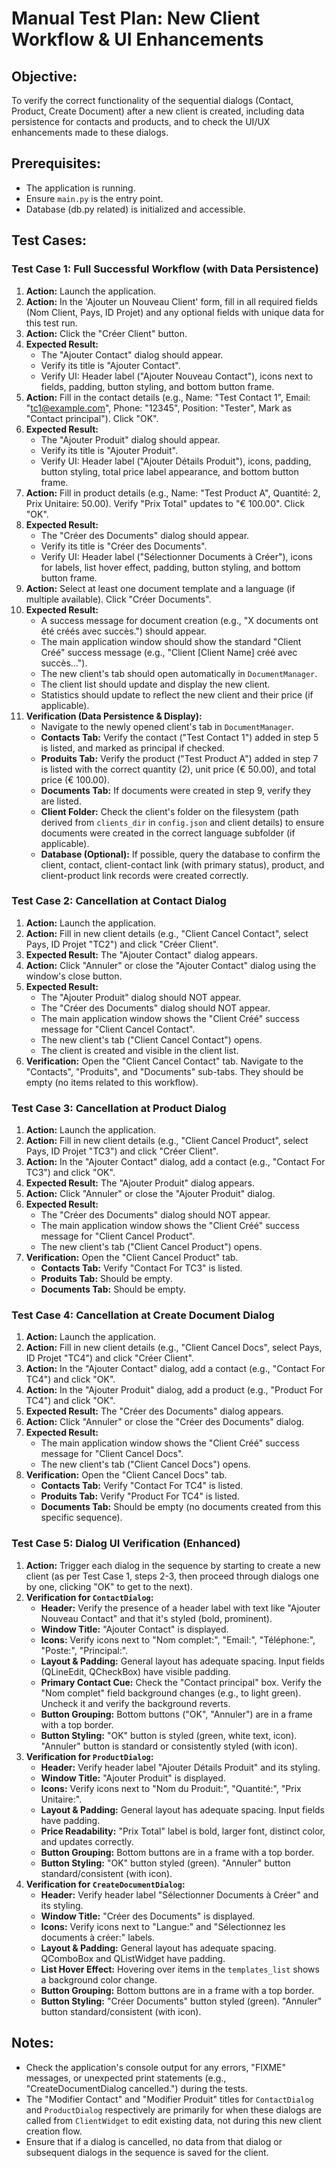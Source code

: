 # Manual Test Plan: New Client Workflow & UI Enhancements

## Objective:
To verify the correct functionality of the sequential dialogs (Contact, Product, Create Document) after a new client is created, including data persistence for contacts and products, and to check the UI/UX enhancements made to these dialogs.

## Prerequisites:
- The application is running.
- Ensure `main.py` is the entry point.
- Database (db.py related) is initialized and accessible.

## Test Cases:

### Test Case 1: Full Successful Workflow (with Data Persistence)
1.  **Action:** Launch the application.
2.  **Action:** In the 'Ajouter un Nouveau Client' form, fill in all required fields (Nom Client, Pays, ID Projet) and any optional fields with unique data for this test run.
3.  **Action:** Click the "Créer Client" button.
4.  **Expected Result:**
    *   The "Ajouter Contact" dialog should appear.
    *   Verify its title is "Ajouter Contact".
    *   Verify UI: Header label ("Ajouter Nouveau Contact"), icons next to fields, padding, button styling, and bottom button frame.
5.  **Action:** Fill in the contact details (e.g., Name: "Test Contact 1", Email: "tc1@example.com", Phone: "12345", Position: "Tester", Mark as "Contact principal"). Click "OK".
6.  **Expected Result:**
    *   The "Ajouter Produit" dialog should appear.
    *   Verify its title is "Ajouter Produit".
    *   Verify UI: Header label ("Ajouter Détails Produit"), icons, padding, button styling, total price label appearance, and bottom button frame.
7.  **Action:** Fill in product details (e.g., Name: "Test Product A", Quantité: 2, Prix Unitaire: 50.00). Verify "Prix Total" updates to "€ 100.00". Click "OK".
8.  **Expected Result:**
    *   The "Créer des Documents" dialog should appear.
    *   Verify its title is "Créer des Documents".
    *   Verify UI: Header label ("Sélectionner Documents à Créer"), icons for labels, list hover effect, padding, button styling, and bottom button frame.
9.  **Action:** Select at least one document template and a language (if multiple available). Click "Créer Documents".
10. **Expected Result:**
    *   A success message for document creation (e.g., "X documents ont été créés avec succès.") should appear.
    *   The main application window should show the standard "Client Créé" success message (e.g., "Client [Client Name] créé avec succès...").
    *   The new client's tab should open automatically in `DocumentManager`.
    *   The client list should update and display the new client.
    *   Statistics should update to reflect the new client and their price (if applicable).
11. **Verification (Data Persistence & Display):**
    *   Navigate to the newly opened client's tab in `DocumentManager`.
    *   **Contacts Tab:** Verify the contact ("Test Contact 1") added in step 5 is listed, and marked as principal if checked.
    *   **Produits Tab:** Verify the product ("Test Product A") added in step 7 is listed with the correct quantity (2), unit price (€ 50.00), and total price (€ 100.00).
    *   **Documents Tab:** If documents were created in step 9, verify they are listed.
    *   **Client Folder:** Check the client's folder on the filesystem (path derived from `clients_dir` in `config.json` and client details) to ensure documents were created in the correct language subfolder (if applicable).
    *   **Database (Optional):** If possible, query the database to confirm the client, contact, client-contact link (with primary status), product, and client-product link records were created correctly.

### Test Case 2: Cancellation at Contact Dialog
1.  **Action:** Launch the application.
2.  **Action:** Fill in new client details (e.g., "Client Cancel Contact", select Pays, ID Projet "TC2") and click "Créer Client".
3.  **Expected Result:** The "Ajouter Contact" dialog appears.
4.  **Action:** Click "Annuler" or close the "Ajouter Contact" dialog using the window's close button.
5.  **Expected Result:**
    *   The "Ajouter Produit" dialog should NOT appear.
    *   The "Créer des Documents" dialog should NOT appear.
    *   The main application window shows the "Client Créé" success message for "Client Cancel Contact".
    *   The new client's tab ("Client Cancel Contact") opens.
    *   The client is created and visible in the client list.
6.  **Verification:** Open the "Client Cancel Contact" tab. Navigate to the "Contacts", "Produits", and "Documents" sub-tabs. They should be empty (no items related to this workflow).

### Test Case 3: Cancellation at Product Dialog
1.  **Action:** Launch the application.
2.  **Action:** Fill in new client details (e.g., "Client Cancel Product", select Pays, ID Projet "TC3") and click "Créer Client".
3.  **Action:** In the "Ajouter Contact" dialog, add a contact (e.g., "Contact For TC3") and click "OK".
4.  **Expected Result:** The "Ajouter Produit" dialog appears.
5.  **Action:** Click "Annuler" or close the "Ajouter Produit" dialog.
6.  **Expected Result:**
    *   The "Créer des Documents" dialog should NOT appear.
    *   The main application window shows the "Client Créé" success message for "Client Cancel Product".
    *   The new client's tab ("Client Cancel Product") opens.
7.  **Verification:** Open the "Client Cancel Product" tab.
    *   **Contacts Tab:** Verify "Contact For TC3" is listed.
    *   **Produits Tab:** Should be empty.
    *   **Documents Tab:** Should be empty.

### Test Case 4: Cancellation at Create Document Dialog
1.  **Action:** Launch the application.
2.  **Action:** Fill in new client details (e.g., "Client Cancel Docs", select Pays, ID Projet "TC4") and click "Créer Client".
3.  **Action:** In the "Ajouter Contact" dialog, add a contact (e.g., "Contact For TC4") and click "OK".
4.  **Action:** In the "Ajouter Produit" dialog, add a product (e.g., "Product For TC4") and click "OK".
5.  **Expected Result:** The "Créer des Documents" dialog appears.
6.  **Action:** Click "Annuler" or close the "Créer des Documents" dialog.
7.  **Expected Result:**
    *   The main application window shows the "Client Créé" success message for "Client Cancel Docs".
    *   The new client's tab ("Client Cancel Docs") opens.
8.  **Verification:** Open the "Client Cancel Docs" tab.
    *   **Contacts Tab:** Verify "Contact For TC4" is listed.
    *   **Produits Tab:** Verify "Product For TC4" is listed.
    *   **Documents Tab:** Should be empty (no documents created from this specific sequence).

### Test Case 5: Dialog UI Verification (Enhanced)
1.  **Action:** Trigger each dialog in the sequence by starting to create a new client (as per Test Case 1, steps 2-3, then proceed through dialogs one by one, clicking "OK" to get to the next).
2.  **Verification for `ContactDialog`:**
    *   **Header:** Verify the presence of a header label with text like "Ajouter Nouveau Contact" and that it's styled (bold, prominent).
    *   **Window Title:** "Ajouter Contact" is displayed.
    *   **Icons:** Verify icons next to "Nom complet:", "Email:", "Téléphone:", "Poste:", "Principal:".
    *   **Layout & Padding:** General layout has adequate spacing. Input fields (QLineEdit, QCheckBox) have visible padding.
    *   **Primary Contact Cue:** Check the "Contact principal" box. Verify the "Nom complet" field background changes (e.g., to light green). Uncheck it and verify the background reverts.
    *   **Button Grouping:** Bottom buttons ("OK", "Annuler") are in a frame with a top border.
    *   **Button Styling:** "OK" button is styled (green, white text, icon). "Annuler" button is standard or consistently styled (with icon).
3.  **Verification for `ProductDialog`:**
    *   **Header:** Verify header label "Ajouter Détails Produit" and its styling.
    *   **Window Title:** "Ajouter Produit" is displayed.
    *   **Icons:** Verify icons next to "Nom du Produit:", "Quantité:", "Prix Unitaire:".
    *   **Layout & Padding:** General layout has adequate spacing. Input fields have padding.
    *   **Price Readability:** "Prix Total" label is bold, larger font, distinct color, and updates correctly.
    *   **Button Grouping:** Bottom buttons are in a frame with a top border.
    *   **Button Styling:** "OK" button styled (green). "Annuler" button standard/consistent (with icon).
4.  **Verification for `CreateDocumentDialog`:**
    *   **Header:** Verify header label "Sélectionner Documents à Créer" and its styling.
    *   **Window Title:** "Créer des Documents" is displayed.
    *   **Icons:** Verify icons next to "Langue:" and "Sélectionnez les documents à créer:" labels.
    *   **Layout & Padding:** General layout has adequate spacing. QComboBox and QListWidget have padding.
    *   **List Hover Effect:** Hovering over items in the `templates_list` shows a background color change.
    *   **Button Grouping:** Bottom buttons are in a frame with a top border.
    *   **Button Styling:** "Créer Documents" button styled (green). "Annuler" button standard/consistent (with icon).

## Notes:
- Check the application's console output for any errors, "FIXME" messages, or unexpected print statements (e.g., "CreateDocumentDialog cancelled.") during the tests.
- The "Modifier Contact" and "Modifier Produit" titles for `ContactDialog` and `ProductDialog` respectively are primarily for when these dialogs are called from `ClientWidget` to edit existing data, not during this new client creation flow.
- Ensure that if a dialog is cancelled, no data from that dialog or subsequent dialogs in the sequence is saved for the client.
```
